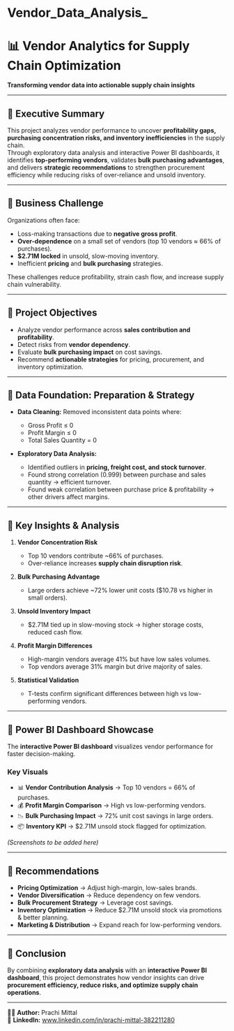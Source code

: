 # Vendor_Data_Analysis_

# 📊 Vendor Analytics for Supply Chain Optimization
**Transforming vendor data into actionable supply chain insights**

---

## 🔹 Executive Summary
This project analyzes vendor performance to uncover **profitability gaps, purchasing concentration risks, and inventory inefficiencies** in the supply chain.  
Through exploratory data analysis and interactive Power BI dashboards, it identifies **top-performing vendors**, validates **bulk purchasing advantages**, and delivers **strategic recommendations** to strengthen procurement efficiency while reducing risks of over-reliance and unsold inventory.

---

## 🔹 Business Challenge
Organizations often face:  
- Loss-making transactions due to **negative gross profit**.  
- **Over-dependence** on a small set of vendors (top 10 vendors ≈ 66% of purchases).  
- **$2.71M locked** in unsold, slow-moving inventory.  
- Inefficient **pricing** and **bulk purchasing** strategies.  

These challenges reduce profitability, strain cash flow, and increase supply chain vulnerability.  

---

## 🔹 Project Objectives
- Analyze vendor performance across **sales contribution and profitability**.  
- Detect risks from **vendor dependency**.  
- Evaluate **bulk purchasing impact** on cost savings.  
- Recommend **actionable strategies** for pricing, procurement, and inventory optimization.  

---

## 🔹 Data Foundation: Preparation & Strategy
- **Data Cleaning:** Removed inconsistent data points where:  
  - Gross Profit ≤ 0  
  - Profit Margin ≤ 0  
  - Total Sales Quantity = 0  

- **Exploratory Data Analysis:**  
  - Identified outliers in **pricing, freight cost, and stock turnover**.  
  - Found strong correlation (0.999) between purchase and sales quantity → efficient turnover.  
  - Found weak correlation between purchase price & profitability → other drivers affect margins.  

---

## 🔹 Key Insights & Analysis
1. **Vendor Concentration Risk**  
   - Top 10 vendors contribute ~66% of purchases.  
   - Over-reliance increases **supply chain disruption risk**.  

2. **Bulk Purchasing Advantage**  
   - Large orders achieve ~72% lower unit costs ($10.78 vs higher in small orders).  

3. **Unsold Inventory Impact**  
   - $2.71M tied up in slow-moving stock → higher storage costs, reduced cash flow.  

4. **Profit Margin Differences**  
   - High-margin vendors average 41% but have low sales volumes.  
   - Top vendors average 31% margin but drive majority of sales.  

5. **Statistical Validation**  
   - T-tests confirm significant differences between high vs low-performing vendors.  

---

## 🔹 Power BI Dashboard Showcase
The **interactive Power BI dashboard** visualizes vendor performance for faster decision-making.  

### Key Visuals
- 📊 **Vendor Contribution Analysis** → Top 10 vendors = 66% of purchases.  
- 💰 **Profit Margin Comparison** → High vs low-performing vendors.  
- 📉 **Bulk Purchasing Impact** → 72% unit cost savings in large orders.  
- 📦 **Inventory KPI** → $2.71M unsold stock flagged for optimization.  

*(Screenshots to be added here)*  

---

## 🔹 Recommendations
- **Pricing Optimization** → Adjust high-margin, low-sales brands.  
- **Vendor Diversification** → Reduce dependency on few vendors.  
- **Bulk Procurement Strategy** → Leverage cost savings.  
- **Inventory Optimization** → Reduce $2.71M unsold stock via promotions & better planning.  
- **Marketing & Distribution** → Expand reach for low-performing vendors.  

---

## 🔹 Conclusion
By combining **exploratory data analysis** with an **interactive Power BI dashboard**, this project demonstrates how vendor insights can drive **procurement efficiency, reduce risks, and optimize supply chain operations**.  

---

👩‍💻 **Author:** Prachi Mittal   
🔗 **LinkedIn:** www.linkedin.com/in/prachi-mittal-382211280  
